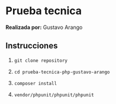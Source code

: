 # Prueba tecnica
 **Realizada por:** Gustavo Arango 


## Instrucciones
1. `git clone repository`

2. `cd prueba-tecnica-php-gustavo-arango`

3. `composer install`

4. `vendor/phpunit/phpunit/phpunit`